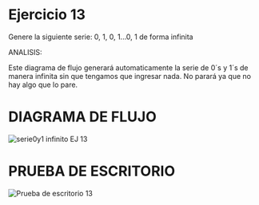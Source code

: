 # Ejercicio 13
Genere la siguiente serie: 0, 1, 0, 1...0, 1 de forma infinita

ANALISIS:

Este diagrama de flujo generará automaticamente la serie de 0´s y 1´s de manera infinita sin que tengamos que ingresar nada. No parará ya que no hay algo que lo pare.

# DIAGRAMA DE FLUJO
![serie0y1 infinito EJ 13](https://github.com/ChristianDavSS/Portafolio/assets/145722756/e76b607a-30a6-4559-becb-f381282b2523)

# PRUEBA DE ESCRITORIO
![Prueba de escritorio 13](https://github.com/ChristianDavSS/Portafolio/assets/145722756/2c34ab6e-4aa8-4947-99e4-e4c4dc03d966)
